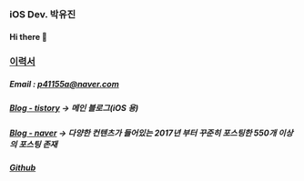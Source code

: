 ### iOS Dev. 박유진
#### Hi there 👋

### [이력서](https://youjean.tistory.com/28)

##### Email : p41155a@naver.com
##### [Blog - tistory](https://youjean.tistory.com/) -> 메인 블로그(iOS 용)
##### [Blog - naver](https://blog.naver.com/p41155a) -> 다양한 컨텐츠가 들어있는 2017년 부터 꾸준히 포스팅한 550개 이상의 포스팅 존재
##### [Github](https://github.com/p41155a)

<!--
**p41155a/p41155a** is a ✨ _special_ ✨ repository because its `README.md` (this file) appears on your GitHub profile.

Here are some ideas to get you started:

- 🔭 I’m currently working on ...
- 🌱 I’m currently learning ...
- 👯 I’m looking to collaborate on ...
- 🤔 I’m looking for help with ...
- 💬 Ask me about ...
- 📫 How to reach me: ...
- 😄 Pronouns: ...
- ⚡ Fun fact: ...
-->
